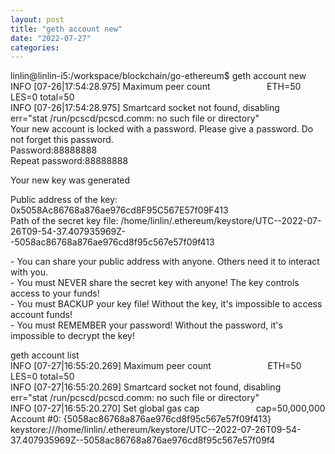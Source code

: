 ```yaml
---
layout: post
title: "geth account new"
date: "2022-07-27"
categories: 
---
```

<p>linlin@linlin-i5:/workspace/blockchain/go-ethereum$ geth account new<br />
INFO [07-26|17:54:28.975] Maximum peer count&nbsp;&nbsp;&nbsp;&nbsp;&nbsp;&nbsp;&nbsp;&nbsp;&nbsp;&nbsp;&nbsp;&nbsp;&nbsp;&nbsp;&nbsp;&nbsp;&nbsp;&nbsp;&nbsp;&nbsp;&nbsp;&nbsp; ETH=50 LES=0 total=50<br />
INFO [07-26|17:54:28.975] Smartcard socket not found, disabling&nbsp;&nbsp;&nbsp; err=&quot;stat /run/pcscd/pcscd.comm: no such file or directory&quot;<br />
Your new account is locked with a password. Please give a password. Do not forget this password.<br />
Password:88888888<br />
Repeat password:88888888</p>
<p>Your new key was generated</p>
<p>Public address of the key:&nbsp;&nbsp; 0x5058Ac86768a876ae976cd8F95C567E57f09F413<br />
Path of the secret key file: /home/linlin/.ethereum/keystore/UTC--2022-07-26T09-54-37.407935969Z--5058ac86768a876ae976cd8f95c567e57f09f413</p>
<p>- You can share your public address with anyone. Others need it to interact with you.<br />
- You must NEVER share the secret key with anyone! The key controls access to your funds!<br />
- You must BACKUP your key file! Without the key, it&#39;s impossible to access account funds!<br />
- You must REMEMBER your password! Without the password, it&#39;s impossible to decrypt the key!</p>
<p>geth account list<br />
INFO [07-27|16:55:20.269] Maximum peer count&nbsp;&nbsp;&nbsp;&nbsp;&nbsp;&nbsp;&nbsp;&nbsp;&nbsp;&nbsp;&nbsp;&nbsp;&nbsp;&nbsp;&nbsp;&nbsp;&nbsp;&nbsp;&nbsp;&nbsp;&nbsp;&nbsp; ETH=50 LES=0 total=50<br />
INFO [07-27|16:55:20.269] Smartcard socket not found, disabling&nbsp;&nbsp;&nbsp; err=&quot;stat /run/pcscd/pcscd.comm: no such file or directory&quot;<br />
INFO [07-27|16:55:20.270] Set global gas cap&nbsp;&nbsp;&nbsp;&nbsp;&nbsp;&nbsp;&nbsp;&nbsp;&nbsp;&nbsp;&nbsp;&nbsp;&nbsp;&nbsp;&nbsp;&nbsp;&nbsp;&nbsp;&nbsp;&nbsp;&nbsp;&nbsp; cap=50,000,000<br />
Account #0: {5058ac86768a876ae976cd8f95c567e57f09f413} keystore:///home/linlin/.ethereum/keystore/UTC--2022-07-26T09-54-37.407935969Z--5058ac86768a876ae976cd8f95c567e57f09f4</p>
